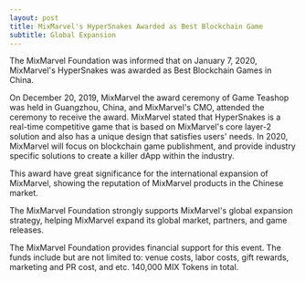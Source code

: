 ```yaml
---
layout: post
title: MixMarvel's HyperSnakes Awarded as Best Blockchain Game
subtitle: Global Expansion
---
```


The MixMarvel Foundation was informed that on January 7, 2020, MixMarvel's HyperSnakes was awarded as Best Blockchain Games in China. 

On December 20, 2019, MixMarvel the award ceremony of Game Teashop was held in Guangzhou, China, and MixMarvel's CMO, attended the ceremony to receive the award. MixMarvel stated that HyperSnakes is a real-time competitive game that is based on MixMarvel's core layer-2 solution and also has a unique design that satisfies users' needs. In 2020, MixMarvel will focus on blockchain game publishment, and provide industry specific solutions to create a killer dApp within the industry. 

This award have great significance for the international expansion of MixMarvel, showing the reputation of MixMarvel products in the Chinese market. 

The MixMarvel Foundation strongly supports MixMarvel's global expansion strategy, helping MixMarvel expand its global market, partners, and game releases. 

The MixMarvel Foundation provides financial support for this event. The funds include but are not limited to: venue costs, labor costs, gift rewards, marketing and PR cost, and etc. 140,000 MIX Tokens in total. 


